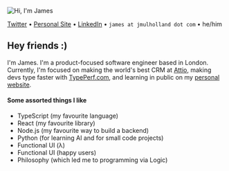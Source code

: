 ![Hi, I'm James](https://readme-typing-svg.herokuapp.com?font=monaco&color=1D4A7D&size=36&vCenter=true&lines=Hi%2C+I'm+James)

[Twitter](https://twitter.com/mulholio) • [Personal Site](https://jmulholland.com/) • [LinkedIn](https://www.linkedin.com/) • `james at jmulholland dot com` • he/him

## Hey friends :)

I'm James. I'm a product-focused software engineer based in London.
Currently, I'm focused on making the world's best CRM at [Attio](https://attio.com/), making devs type faster with [TypePerf.com](https://typeperf.com), and learning in public on my [personal website](https://jmulholland.com/).

#### Some assorted things I like

- TypeScript (my favourite language)
- React (my favourite library)
- Node.js (my favourite way to build a backend)
- Python (for learning AI and for small code projects)
- Functional UI (λ)
- Functional UI (happy users)
- Philosophy (which led me to programming via Logic)
